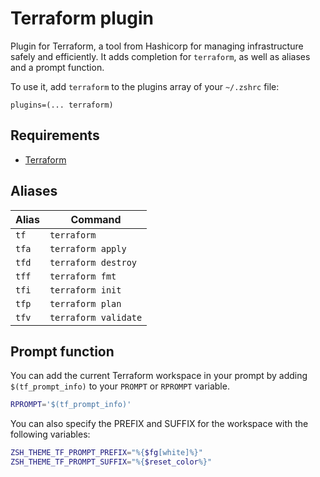 # Terraform plugin

Plugin for Terraform, a tool from Hashicorp for managing infrastructure safely and efficiently.
It adds completion for `terraform`, as well as aliases and a prompt function.

To use it, add `terraform` to the plugins array of your `~/.zshrc` file:

```shell
plugins=(... terraform)
```

## Requirements

* [Terraform](https://terraform.io/)

## Aliases

| Alias | Command              |
| ----- | -------------------- |
| `tf`  | `terraform`          |
| `tfa` | `terraform apply`    |
| `tfd` | `terraform destroy`  |
| `tff` | `terraform fmt`      |
| `tfi` | `terraform init`     |
| `tfp` | `terraform plan`     |
| `tfv` | `terraform validate` |

## Prompt function

You can add the current Terraform workspace in your prompt by adding `$(tf_prompt_info)`
to your `PROMPT` or `RPROMPT` variable.

```sh
RPROMPT='$(tf_prompt_info)'
```

You can also specify the PREFIX and SUFFIX for the workspace with the following variables:

```sh
ZSH_THEME_TF_PROMPT_PREFIX="%{$fg[white]%}"
ZSH_THEME_TF_PROMPT_SUFFIX="%{$reset_color%}"
```
